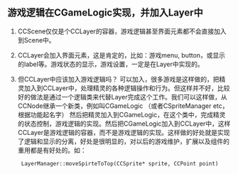 ##  游戏逻辑在CGameLogic实现，并加入Layer中 ##

1. CCScene仅仅是个CCLayer的容器，游戏逻辑甚至界面元素都不会直接加入到Scene中。

2. CCLayer会加入界面元素，这是肯定的，比如：游戏menu, button，或显示的label等。游戏状态的显示，游戏设置，一定是在Layer中实现的。

3. 但CCLayer中应该加入游戏逻辑吗？ 可以加入，很多游戏是这样做的，把精灵加入到CCLayer中，处理精灵的各种逻辑操作和行为。但这样并不好，比较好的做法是通过一个逻辑类来代替Layer完成这个工作。我们可以这样做，从CCNode继承一个新类，例如叫CGameLogic （或者CSpriteManager etc，根据功能起名字）
然后把精灵加入到CGameLogic，在这个类中，完成精灵的状态控制，游戏逻辑的实现。然后把CGameLogic加入到CCLayer中，这样CCLayer是游戏逻辑的容器，而不是游戏逻辑的实现。这样做的好处就是实现了逻辑和显示的分离，好处是很明显的，对以后的游戏维护，扩展以及组件的重用都是有好处的。如：
    	
		LayerManager::moveSpirteToTop(CCSprite* sprite, CCPoint point)